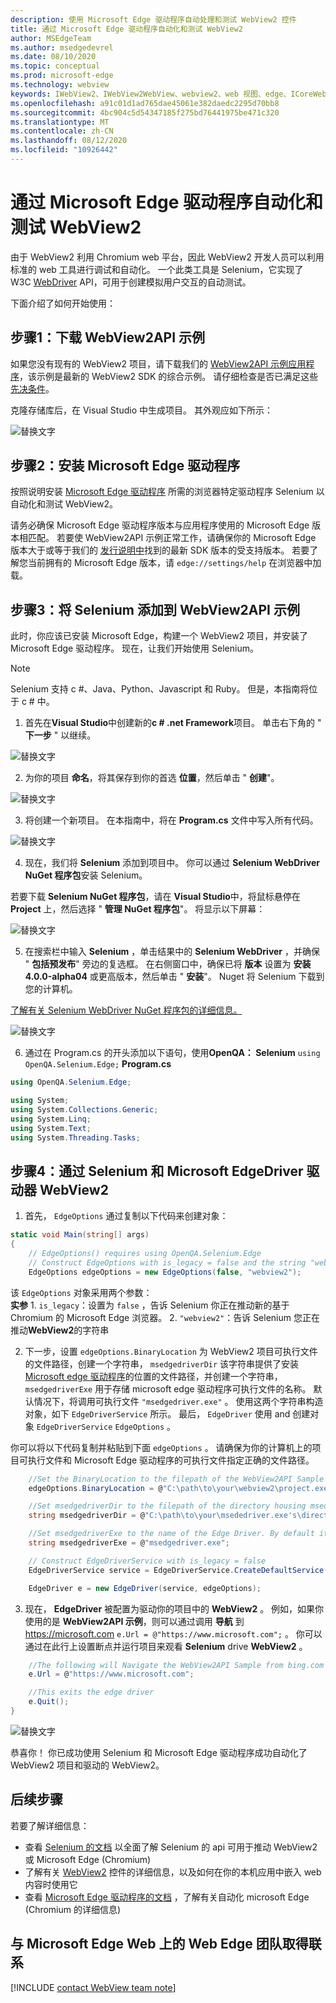 ```yaml
---
description: 使用 Microsoft Edge 驱动程序自动处理和测试 WebView2 控件
title: 通过 Microsoft Edge 驱动程序自动化和测试 WebView2
author: MSEdgeTeam
ms.author: msedgedevrel
ms.date: 08/10/2020
ms.topic: conceptual
ms.prod: microsoft-edge
ms.technology: webview
keywords: IWebView2、IWebView2WebView、webview2、web 视图、edge、ICoreWebView2、ICoreWebView2Controller、Selenium、Microsoft Edge 驱动程序
ms.openlocfilehash: a91c01d1ad765dae45061e382daedc2295d70bb8
ms.sourcegitcommit: 4bc904c5d54347185f275bd76441975be471c320
ms.translationtype: MT
ms.contentlocale: zh-CN
ms.lasthandoff: 08/12/2020
ms.locfileid: "10926442"
---
```

# 通过 Microsoft Edge 驱动程序自动化和测试 WebView2

由于 WebView2 利用 Chromium web 平台，因此 WebView2 开发人员可以利用标准的 web 工具进行调试和自动化。 一个此类工具是 Selenium，它实现了 W3C [WebDriver](https://www.w3.org/TR/webdriver2/) API，可用于创建模拟用户交互的自动测试。

下面介绍了如何开始使用：

## 步骤1：下载 WebView2API 示例

如果您没有现有的 WebView2 项目，请下载我们的 [WebView2API 示例应用程序](https://github.com/MicrosoftEdge/WebView2Samples/tree/master/WebView2APISample#webview2-api-sample)，该示例是最新的 WebView2 SDK 的综合示例。 请仔细检查是否已满足这些 [先决条件](https://github.com/MicrosoftEdge/WebView2Samples/tree/master/WebView2APISample#prerequisites)。

克隆存储库后，在 Visual Studio 中生成项目。 其外观应如下所示：

![替换文字](../media/webdriver/sample-app.png)

## 步骤2：安装 Microsoft Edge 驱动程序

按照说明安装 [Microsoft Edge 驱动程序](https://docs.microsoft.com/microsoft-edge/webdriver-chromium#download-microsoft-edge-driver) 所需的浏览器特定驱动程序 Selenium 以自动化和测试 WebView2。

请务必确保 Microsoft Edge 驱动程序版本与应用程序使用的 Microsoft Edge 版本相匹配。 若要使 WebView2API 示例正常工作，请确保你的 Microsoft Edge 版本大于或等于我们的 [发行说明中](https://docs.microsoft.com/microsoft-edge/hosting/webview2/releasenotes)找到的最新 SDK 版本的受支持版本。 若要了解您当前拥有的 Microsoft Edge 版本，请 `edge://settings/help` 在浏览器中加载。

## 步骤3：将 Selenium 添加到 WebView2API 示例

此时，你应该已安装 Microsoft Edge，构建一个 WebView2 项目，并安装了 Microsoft Edge 驱动程序。 现在，让我们开始使用 Selenium。

> [!NOTE]
> Selenium 支持 c #、Java、Python、Javascript 和 Ruby。 但是，本指南将位于 c # 中。

1. 首先在**Visual Studio**中创建新的**c # .net Framework**项目。 单击右下角的 " **下一步** " 以继续。

![替换文字](../media/webdriver/new-project.png)

2. 为你的项目 **命名**，将其保存到你的首选 **位置**，然后单击 " **创建**"。

![替换文字](../media/webdriver/app-create.png)

3. 将创建一个新项目。 在本指南中，将在 **Program.cs** 文件中写入所有代码。

![替换文字](../media/webdriver/start-app.png)

4. 现在，我们将 **Selenium** 添加到项目中。 你可以通过 **Selenium WebDriver NuGet 程序包**安装 Selenium。

若要下载 **Selenium NuGet 程序包**，请在 **Visual Studio**中，将鼠标悬停在 **Project** 上，然后选择 " **管理 NuGet 程序包**"。 将显示以下屏幕：

![替换文字](../media/webdriver/download-nuget.png)

5. 在搜索栏中输入 **Selenium** ，单击结果中的 **Selenium WebDriver** ，并确保 " **包括预发布**" 旁边的复选框。 在右侧窗口中，确保已将 **版本** 设置为 **安装 4.0.0-alpha04** 或更高版本，然后单击 " **安装**"。 Nuget 将 Selenium 下载到您的计算机。

[了解有关 Selenium WebDriver NuGet 程序包的详细信息。](https://www.nuget.org/packages/Selenium.WebDriver/4.0.0-alpha04)

![替换文字](../media/webdriver/nuget.png)

6. 通过在 Program.cs 的开头添加以下语句，使用**OpenQA： Selenium** ```using OpenQA.Selenium.Edge;``` **Program.cs**

```csharp
using OpenQA.Selenium.Edge;

using System;
using System.Collections.Generic;
using System.Linq;
using System.Text;
using System.Threading.Tasks;
```

## 步骤4：通过 Selenium 和 Microsoft EdgeDriver 驱动器 WebView2

1. 首先， `EdgeOptions` 通过复制以下代码来创建对象：

```csharp
static void Main(string[] args)
{
    // EdgeOptions() requires using OpenQA.Selenium.Edge
    // Construct EdgeOptions with is_legacy = false and the string "webview2"
    EdgeOptions edgeOptions = new EdgeOptions(false, "webview2");
```

该 `EdgeOptions` 对象采用两个参数：
\
    **实参**
    1. `is_legacy`：设置为 `false` ，告诉 Selenium 你正在推动新的基于 Chromium 的 Microsoft Edge 浏览器。
    2. `"webview2"`：告诉 Selenium 您正在推动**WebView2**的字符串

2. 下一步，设置 `edgeOptions.BinaryLocation` 为 WebView2 项目可执行文件的文件路径，创建一个字符串， `msedgedriverDir` 该字符串提供了安装 [Microsoft edge 驱动程序](https://developer.microsoft.com/microsoft-edge/tools/webdriver/#downloads)的位置的文件路径，并创建一个字符串， `msedgedriverExe` 用于存储 microsoft edge 驱动程序可执行文件的名称。 默认情况下，将调用可执行文件 `"msedgedriver.exe"` 。 使用这两个字符串构造对象，如下 `EdgeDriverService` 所示。 最后， `EdgeDriver` 使用 and 创建对象 `EdgeDriverService` `EdgeOptions` 。

你可以将以下代码复制并粘贴到下面 `edgeOptions` 。 请确保为你的计算机上的项目可执行文件和 Microsoft Edge 驱动程序的可执行文件指定正确的文件路径。

```csharp
    //Set the BinaryLocation to the filepath of the WebView2API Sample's executable
    edgeOptions.BinaryLocation = @"C:\path\to\your\webview2\project.exe";

    //Set msedgedriverDir to the filepath of the directory housing msedgedriver.exe
    string msedgedriverDir = @"C:\path\to\your\msededriver.exe's\directory";

    //Set msedgedriverExe to the name of the Edge Driver. By default it is:
    string msedgedriverExe = @"msedgedriver.exe";

    // Construct EdgeDriverService with is_legacy = false  
    EdgeDriverService service = EdgeDriverService.CreateDefaultService(msedgedriverDir, msedgedriverExe, false);

    EdgeDriver e = new EdgeDriver(service, edgeOptions);
```

3. 现在， **EdgeDriver** 被配置为驱动你的项目中的 **WebView2** 。 例如，如果你使用的是 **WebView2API 示例**，则可以通过调用 **导航** 到 <https://microsoft.com> ```e.Url = @"https://www.microsoft.com";``` 。 你可以通过在此行上设置断点并运行项目来观看 **Selenium** drive **WebView2** 。

```csharp
    //The following will Navigate the WebView2API Sample from bing.com to microsoft.com
    e.Url = @"https://www.microsoft.com";

    //This exits the edge driver
    e.Quit();
}
```

![替换文字](../media/webdriver/microsoft.png)

恭喜你！ 你已成功使用 Selenium 和 Microsoft Edge 驱动程序成功自动化了 WebView2 项目和驱动的 WebView2。

## 后续步骤

若要了解详细信息：

- 查看 [Selenium 的文档](https://www.selenium.dev/documentation/en/webdriver/) 以全面了解 Selenium 的 api 可用于推动 WebView2 或 Microsoft Edge (Chromium) 
- 了解有关 [WebView2](https://docs.microsoft.com/microsoft-edge/hosting/webview2) 控件的详细信息，以及如何在你的本机应用中嵌入 web 内容时使用它
- 查看 [Microsoft Edge 驱动程序的文档](https://docs.microsoft.com/microsoft-edge/webdriver-chromium) ，了解有关自动化 microsoft Edge (Chromium 的详细信息) 

## 与 Microsoft Edge Web 上的 Web Edge 团队取得联系  

[!INCLUDE [contact WebView team note](../includes/contact-webview-team-note.md)]  
